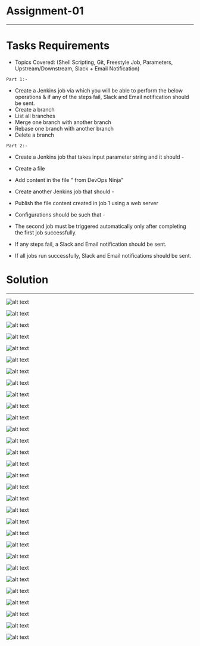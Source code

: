 # Assignment-01
----------------
#  Tasks Requirements

- Topics Covered: (Shell Scripting, Git, Freestyle Job, Parameters, Upstream/Downstream, Slack + Email Notification)
    
```
Part 1:-
```

- Create a Jenkins job via which you will be able to perform the below operations & if any of the steps fail, Slack and Email notification should be sent.
- Create a branch
- List all branches
- Merge one branch with another branch
- Rebase one branch with another branch
- Delete a branch

```
Part 2:-
```

- Create a Jenkins job that takes input parameter string <Ninja Name> and it should - 
- Create a file 
- Add content in the file "<Ninja Name> from DevOps Ninja"
      	
- Create another Jenkins job that should - 
- Publish the file content created in job 1 using a web server
      
- Configurations should be such that - 
- The second job must be triggered automatically only after completing the first job successfully.
- If any steps fail, a Slack and Email notification should be sent.
- If all jobs run successfully, Slack and Email notifications should be sent.

# Solution
-------------

![alt text](image-31.png)

![alt text](image.png)

![alt text](image-1.png)

![alt text](image-2.png)

![alt text](image-3.png)

![alt text](image-4.png)

![alt text](image-5.png)

![alt text](image-6.png)

![alt text](image-29.png)

![alt text](image-28.png)

![alt text](image-8.png)

![alt text](image-9.png)

![alt text](image-10.png)

![alt text](image-11.png)

![alt text](image-12.png)

![alt text](image-13.png)

![alt text](image-30.png)

![alt text](image-14.png)

![alt text](image-15.png)

![alt text](image-16.png)

![alt text](image-17.png)

![alt text](image-18.png)

![alt text](image-19.png)

![alt text](image-20.png)

![alt text](image-21.png)

![alt text](image-22.png)

![alt text](image-25.png)



![alt text](image-26.png)

![alt text](image-23.png)

![alt text](image-24.png)